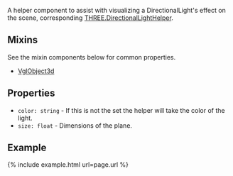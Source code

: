 A helper component to assist with visualizing a DirectionalLight's effect on the scene, corresponding [THREE.DirectionalLightHelper](https://threejs.org/docs/index.html#api/helpers/DirectionalLightHelper).

## Mixins
See the mixin components below for common properties.
* [VglObject3d](vgl-object3d)

## Properties
* `color: string` - If this is not the set the helper will take the color of the light.
* `size: float` - Dimensions of the plane.

## Example
{% include example.html url=page.url %}
